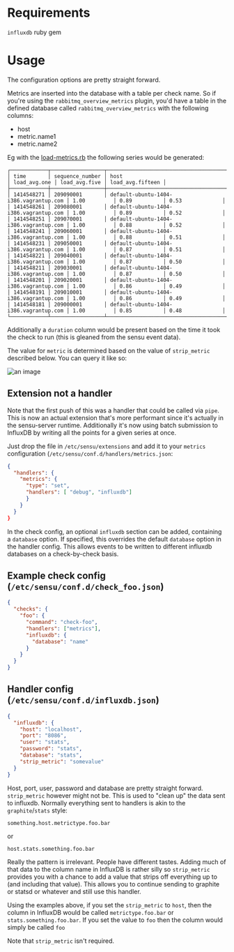 # Requirements
`influxdb` ruby gem

# Usage
The configuration options are pretty straight forward.

Metrics are inserted into the database with a table per check name. So if you're using the `rabbitmq_overview_metrics` plugin, you'd have a table in the defined database called `rabbitmq_overview_metrics` with the following columns:

- host
- metric.name1
- metric.name2

Eg with the [load-metrics.rb](https://github.com/sensu/sensu-community-plugins/blob/master/plugins/system/load-metrics.rb) the following series would be generated:

```
┌────────────┬─────────────────┬────────────────────────────────────────┬──────────────┬───────────────┬──────────────────┐
│ time       │ sequence_number │ host                                   │ load_avg.one │ load_avg.five │ load_avg.fifteen │
├────────────┼─────────────────┼────────────────────────────────────────┼──────────────┼───────────────┼──────────────────┤
│ 1414548271 │ 209090001       │ default-ubuntu-1404-i386.vagrantup.com │ 1.00         │ 0.89          │ 0.53             │
│ 1414548261 │ 209080001       │ default-ubuntu-1404-i386.vagrantup.com │ 1.00         │ 0.89          │ 0.52             │
│ 1414548251 │ 209070001       │ default-ubuntu-1404-i386.vagrantup.com │ 1.00         │ 0.88          │ 0.52             │
│ 1414548241 │ 209060001       │ default-ubuntu-1404-i386.vagrantup.com │ 1.00         │ 0.88          │ 0.51             │
│ 1414548231 │ 209050001       │ default-ubuntu-1404-i386.vagrantup.com │ 1.00         │ 0.87          │ 0.51             │
│ 1414548221 │ 209040001       │ default-ubuntu-1404-i386.vagrantup.com │ 1.00         │ 0.87          │ 0.50             │
│ 1414548211 │ 209030001       │ default-ubuntu-1404-i386.vagrantup.com │ 1.00         │ 0.87          │ 0.50             │
│ 1414548201 │ 209020001       │ default-ubuntu-1404-i386.vagrantup.com │ 1.00         │ 0.86          │ 0.49             │
│ 1414548191 │ 209010001       │ default-ubuntu-1404-i386.vagrantup.com │ 1.00         │ 0.86          │ 0.49             │
│ 1414548181 │ 209000001       │ default-ubuntu-1404-i386.vagrantup.com │ 1.00         │ 0.85          │ 0.48             │
└────────────┴─────────────────┴────────────────────────────────────────┴──────────────┴───────────────┴──────────────────┘
```

Additionally a `duration` column would be present based on the time it took the check to run (this is gleaned from the sensu event data).

The value for `metric` is determined based on the value of `strip_metric` described below. You can query it like so:

![an image](http://s3itch.lusis.org/InfluxDB_Administration_20140203_153132.png)

## Extension not a handler
Note that the first push of this was a handler that could be called via `pipe`. This is now an actual extension that's more performant since it's actually in the sensu-server runtime. Additionally it's now using batch submission to InfluxDB by writing all the points for a given series at once.

Just drop the file in `/etc/sensu/extensions` and add it to your `metrics` configuration (`/etc/sensu/conf.d/handlers/metrics.json`:

```json
{
  "handlers": {
    "metrics": {
      "type": "set",
      "handlers": [ "debug", "influxdb"]
      }
    }
  }
}
```
In the check config, an optional `influxdb` section can be added, containing a `database` option. If specified, this overrides the default `database` option in the handler config. This allows events to be written to different influxdb databases on a check-by-check basis.

## Example check config (`/etc/sensu/conf.d/check_foo.json`)

```json
{
  "checks": {
    "foo": {
      "command": "check-foo",
      "handlers": ["metrics"],
      "influxdb": {
        "database": "name"
      }
    }
  }
}
```

## Handler config (`/etc/sensu/conf.d/influxdb.json`)

```json
{
  "influxdb": {
    "host": "localhost",
    "port": "8086",
    "user": "stats",
    "password": "stats",
    "database": "stats",
    "strip_metric": "somevalue"
  }
}
```

Host, port, user, password and database are pretty straight forward. `strip_metric` however might not be. This is used to "clean up" the data sent to influxdb. Normally everything sent to handlers is akin to the `graphite`/`stats` style:

	something.host.metrictype.foo.bar

or

	host.stats.something.foo.bar

Really the pattern is irrelevant. People have different tastes. Adding much of that data to the column name in InfluxDB is rather silly so `strip_metric` provides you with a chance to add a value that strips off everything up to (and including that value). This allows you to continue sending to graphite or statsd or whatever and still use this handler.

Using the examples above, if you set the `strip_metric` to `host`, then the column in InfluxDB would be called `metrictype.foo.bar` or `stats.something.foo.bar`. If you set the value to `foo` then the column would simply be called `foo`

Note that `strip_metric` isn't required.
